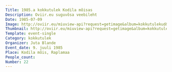 ```yaml
---
Title: 1985.a kokkutulek Kodila mõisas
Description: Oviir.eu suguvõsa veebileht
Date: 1985-07-09
Image: http://oviir.eu/miuview-api?request=getimage&album=kokkutulekud&item=1985-22.-kokkutulek-9.-juuli-perekond-plande-kutsel-kodila-misas.jpg&size=1200&mode=longest
Thumbnail: http://oviir.eu/miuview-api?request=getimage&album=kokkutulekud&item=1985-22.-kokkutulek-9.-juuli-perekond-plande-kutsel-kodila-misas.jpg&size=600&mode=square
Template: event-single
Category: kokkutulek
Organizer: Juta Blande
Event_date: 9. juuli 1985
Place: Kodila mõis, Raplamaa
People_count:
Number: 22
---
```

